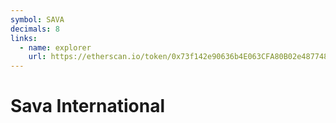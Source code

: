 ```yaml
---
symbol: SAVA
decimals: 8
links:
  - name: explorer
    url: https://etherscan.io/token/0x73f142e90636b4E063CFA80B02e4877484fe464E
---
```


# Sava International
